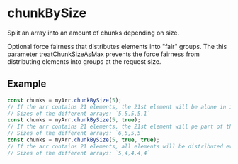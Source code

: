 # chunkBySize

Split an array into an amount of chunks depending on size.

Optional force fairness that distributes elements into "fair" groups.
The this parameter treatChunkSizeAsMax prevents the force fairness from distributing elements into groups at the request size.

## Example

```typescript
const chunks = myArr.chunkBySize(5);
// If the arr contains 21 elements, the 21st element will be alone in its own array.
// Sizes of the different arrays: `5,5,5,5,1`
const chunks = myArr.chunkBySize(5, true);
// If the arr contains 21 elements, the 21st element will pe part of the first array.
// Sizes of the different arrays: `6,5,5,5`
const chunks = myArr.chunkBySize(5, true, true);
// If the arr contains 21 elements, all elements will be distributed evenly into 5 groups.
// Sizes of the different arrays: `5,4,4,4,4`
```
